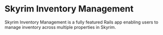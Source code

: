 # Skyrim Inventory Management

Skyrim Inventory Management is a fully featured Rails app enabling users to manage inventory across multiple properties in Skyrim.
